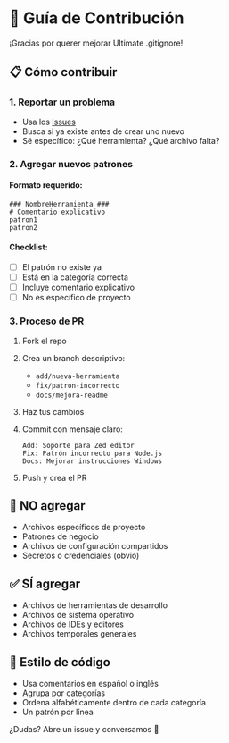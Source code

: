 # 🤝 Guía de Contribución

¡Gracias por querer mejorar Ultimate .gitignore! 

## 📋 Cómo contribuir

### 1. Reportar un problema
- Usa los [Issues](https://github.com/alafourcadev/ultimate-gitignore/issues)
- Busca si ya existe antes de crear uno nuevo
- Sé específico: ¿Qué herramienta? ¿Qué archivo falta?

### 2. Agregar nuevos patrones

#### Formato requerido:
```gitignore
### NombreHerramienta ###
# Comentario explicativo
patron1
patron2
```

#### Checklist:
- [ ] El patrón no existe ya
- [ ] Está en la categoría correcta
- [ ] Incluye comentario explicativo
- [ ] No es específico de proyecto

### 3. Proceso de PR

1. Fork el repo
2. Crea un branch descriptivo:
   - `add/nueva-herramienta`
   - `fix/patron-incorrecto`
   - `docs/mejora-readme`

3. Haz tus cambios
4. Commit con mensaje claro:
   ```
   Add: Soporte para Zed editor
   Fix: Patrón incorrecto para Node.js
   Docs: Mejorar instrucciones Windows
   ```

5. Push y crea el PR

## 🚫 NO agregar

- Archivos específicos de proyecto
- Patrones de negocio
- Archivos de configuración compartidos
- Secretos o credenciales (obvio)

## ✅ SÍ agregar

- Archivos de herramientas de desarrollo
- Archivos de sistema operativo
- Archivos de IDEs y editores
- Archivos temporales generales

## 📝 Estilo de código

- Usa comentarios en español o inglés
- Agrupa por categorías
- Ordena alfabéticamente dentro de cada categoría
- Un patrón por línea

¿Dudas? Abre un issue y conversamos 💬